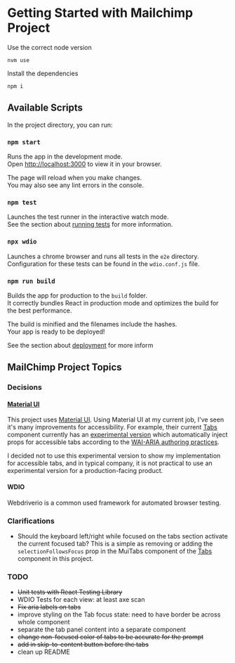 # Getting Started with Mailchimp Project

Use the correct node version

```
nvm use
```

Install the dependencies

```
npm i
```

## Available Scripts

In the project directory, you can run:

### `npm start`

Runs the app in the development mode.\
Open [http://localhost:3000](http://localhost:3000) to view it in your browser.

The page will reload when you make changes.\
You may also see any lint errors in the console.

### `npm test`

Launches the test runner in the interactive watch mode.\
See the section about [running tests](https://facebook.github.io/create-react-app/docs/running-tests) for more information.

### `npx wdio`

Launches a chrome browser and runs all tests in the `e2e` directory. Configuration for these tests can be found in the `wdio.conf.js` file.

### `npm run build`

Builds the app for production to the `build` folder.\
It correctly bundles React in production mode and optimizes the build for the best performance.

The build is minified and the filenames include the hashes.\
Your app is ready to be deployed!

See the section about [deployment](https://facebook.github.io/create-react-app/docs/deployment) for more inform

## MailChimp Project Topics

### Decisions

#### [Material UI](https://mui.com/)

This project uses [Material UI](https://mui.com/). Using Material UI at my current job, I've seen it's many improvements for accessibility. For example, their current [Tabs](https://mui.com/material-ui/react-tabs/) component currently has an [experimental version](https://mui.com/material-ui/react-tabs/#experimental-api) which automatically inject props for accessible tabs according to the [WAI-ARIA authoring practices](https://www.w3.org/TR/wai-aria-practices/#tabpanel).

I decided not to use this experimental version to show my implementation for accessible tabs, and in typical company, it is not practical to use an experimental version for a production-facing product.

#### WDIO

Webdriverio is a common used framework for automated browser testing.

### Clarifications

- Should the keyboard left/right while focused on the tabs section activate the current focused tab? This is a simple as removing or adding the `selectionFollowsFocus` prop in the MuiTabs component of the [Tabs](./src/components/Tabs/Tabs.js) component in this project.

### TODO

- ~~Unit tests with React Testing Library~~
- WDIO Tests for each view: at least axe scan
- ~~Fix aria labels on tabs~~
- improve styling on the Tab focus state: need to have border be across whole component
- separate the tab panel content into a separate component
- ~~change non-focused color of tabs to be accurate for the prompt~~
- ~~add in skip-to-content button before the tabs~~
- clean up README
